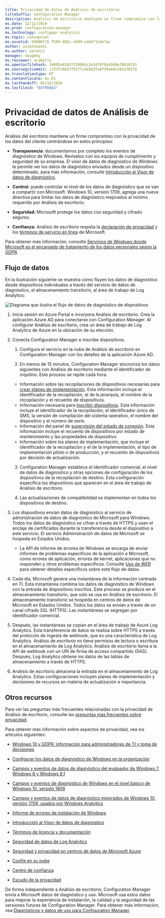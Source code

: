 ```yaml
---
title: Privacidad de datos de Análisis de escritorio
titleSuffix: Configuration Manager
description: Análisis de escritorio mantiene un firme compromiso con la privacidad de los datos del cliente
ms.date: 12/12/2019
ms.prod: configuration-manager
ms.technology: configmgr-analytics
ms.topic: conceptual
ms.assetid: b5606f15-f589-485c-a599-cdabf1a9e7ac
author: aczechowski
ms.author: aaroncz
manager: dougeby
ms.reviewer: acabello
ms.openlocfilehash: 34005a63b372198bbc2e3079f8ab560ef6b2b791
ms.sourcegitcommit: c333fc6627f5577cde9d2fa8f59e642202a7027b
ms.translationtype: HT
ms.contentlocale: es-ES
ms.lasthandoff: 06/16/2020
ms.locfileid: "84795642"
---
```

# <a name="desktop-analytics-data-privacy"></a>Privacidad de datos de Análisis de escritorio

Análisis del escritorio mantiene un firme compromiso con la privacidad de los datos del cliente centrándose en estos principios:

- **Transparencia**: documentamos por completo los eventos de diagnóstico de Windows. Revíselos con los equipos de cumplimiento y seguridad de su empresa. El visor de datos de diagnóstico de Windows le permite ver los datos de diagnóstico enviados desde un dispositivo determinado. para más información, consulte [Introducción al Visor de datos de diagnóstico](https://docs.microsoft.com/windows/configuration/diagnostic-data-viewer-overview).  

- **Control:** puede controlar el nivel de los datos de diagnóstico que se van a compartir con Microsoft. Windows 10, versión 1709, agrega una nueva directiva para limitar los datos de diagnóstico mejorados al mínimo requerido por Análisis de escritorio.  

- **Seguridad:** Microsoft protege los datos con seguridad y cifrado seguros.  

- **Confianza:** Análisis de escritorio respeta la [declaración de privacidad](https://privacy.microsoft.com/privacystatement) y los [términos de servicio en línea](https://www.microsoftvolumelicensing.com/DocumentSearch.aspx?Mode=3&DocumentTypeId=46) de Microsoft.  

Para obtener más información, consulte [Servicios de Windows donde Microsoft es el encargado de tratamiento de los datos personales según la GDPR](https://docs.microsoft.com/windows/privacy/gdpr-it-guidance#windows-services-where-microsoft-is-the-processor-under-the-gdpr).<!-- 5353168 -->

## <a name="data-flow"></a>Flujo de datos

En la ilustración siguiente se muestra cómo fluyen los datos de diagnóstico desde dispositivos individuales a través del servicio de datos de diagnóstico, el almacenamiento transitorio, al área de trabajo de Log Analytics:

![Diagrama que ilustra el flujo de datos de diagnóstico de dispositivos](media/da-data-flow.png)

1. Inicia sesión en Azure Portal e incorpora Análisis de escritorio. Crea la aplicación Azure AD para conectarse con Configuration Manager. Al configurar Análisis de escritorio, crea un área de trabajo de Log Analytics de Azure en la ubicación de su elección.  

2. Conecta Configuration Manager e inscribe dispositivos.  

    1. Configura el servicio en la nube de Análisis de escritorio en Configuration Manager con los detalles de la aplicación Azure AD.  

    2. En menos de 15 minutos, Configuration Manager sincroniza los datos siguientes con Análisis de escritorio mediante el identificador de inquilino. Este proceso se repite cada hora.

      - Información sobre las recopilaciones de dispositivos necesarias para [crear planes de implementación](create-deployment-plans.md). Esta información incluye el identificador de la recopilación, el de la jerarquía, el nombre de la recopilación y el recuento de dispositivos. 
      - Información necesaria para [inscribir dispositivos](enroll-devices.md). Esta información incluye el identificador de la recopilación, el identificador único de SMS, la versión de compilación del sistema operativo, el nombre del dispositivo y el número de serie.
      - Información del panel de [supervisión del estado de conexión](monitor-connection-health.md). Esta información incluye el recuento de dispositivos por estado de mantenimiento y las propiedades de dispositivo.
      - Información sobre los planes de implementación, que incluye el identificador de la recopilación y el de la implementación, el tipo de implementación piloto o de producción, y el recuento de dispositivos por decisión de actualización.

    3. Configuration Manager establece el identificador comercial, el nivel de datos de diagnóstico y otras opciones de configuración de los dispositivos de la recopilación de destino. Esta configuración especifica los dispositivos que aparecen en el área de trabajo de Análisis de escritorio.  

    4. Las actualizaciones de compatibilidad se implementan en todos los dispositivos de destino.  

3. Los dispositivos envían datos de diagnóstico al servicio de administración de datos de diagnóstico de Microsoft para Windows. Todos los datos de diagnóstico se cifran a través de HTTPS y usan el anclaje de certificados durante la transferencia desde el dispositivo a este servicio. El servicio Administración de datos de Microsoft se hospeda en Estados Unidos.

      - La API de informe de errores de Windows se encarga de enviar informes de problemas específicos de la aplicación a Microsoft, como errores de aplicación, errores de kernel, aplicaciones que no responden y otros problemas específicos. Consulte [Uso de WER](https://docs.microsoft.com/windows/win32/wer/using-wer) para obtener detalles específicos sobre este flujo de datos.
      
4. Cada día, Microsoft genera una instantánea de la información centrada en TI. Esta instantánea combina los datos de diagnóstico de Windows con la entrada de dispositivos inscritos. Este proceso se produce en el almacenamiento transitorio, que solo se usa en Análisis de escritorio. El almacenamiento transitorio se hospeda en centros de datos de Microsoft en Estados Unidos. Todos los datos se envían a través de un canal cifrado SSL (HTTPS). Las instantáneas se segregan por identificador comercial.  

5. Después, las instantáneas se copian en el área de trabajo de Azure Log Analytics. Esta transferencia de datos se realiza sobre HTTPS a través del protocolo de ingesta de webhook, que es una característica de Log Analytics. Análisis de escritorio no tiene permisos de lectura o escritura en el almacenamiento de Log Analytics. Análisis de escritorio llama a la API de webhook con un URI de firma de acceso compartido (SAS). Después, Log Analytics obtiene los datos de las tablas de almacenamiento a través de HTTPS.

6. Análisis de escritorio almacena la entrada en el almacenamiento de Log Analytics. Estas configuraciones incluyen planes de implementación y decisiones de recursos en materia de actualización e importancia.  

## <a name="other-resources"></a>Otros recursos

Para ver las preguntas más frecuentes relacionadas con la privacidad de Análisis de escritorio, consulte las [preguntas más frecuentes sobre privacidad](faq.md#privacy).

Para obtener más información sobre aspectos de privacidad, vea los artículos siguientes:

- [Windows 10 y GDPR: información para administradores de TI y toma de decisiones](https://docs.microsoft.com/windows/privacy/gdpr-it-guidance)  

- [Configurar los datos de diagnóstico de Windows en la organización](https://docs.microsoft.com/windows/privacy/configure-windows-diagnostic-data-in-your-organization)  

- [Campos y eventos de datos de diagnóstico del evaluador de Windows 7, Windows 8 y Windows 8.1](https://docs.microsoft.com/previous-versions/windows/it-pro/windows-8.1-and-8/appraiser-diagnostic-data-events-and-fields)  

- [Campos y eventos de diagnóstico de Windows en el nivel básico de Windows 10, versión 1809](https://docs.microsoft.com/windows/privacy/basic-level-windows-diagnostic-events-and-fields-1809)  

- [Campos y eventos de datos de diagnóstico mejorados de Windows 10, versión 1709, usados por Windows Analytics](https://docs.microsoft.com/windows/privacy/enhanced-diagnostic-data-windows-analytics-events-and-fields)  

- [Informe de errores de instalación de Windows](https://docs.microsoft.com/windows/deployment/upgrade/windows-error-reporting)

- [Introducción al Visor de datos de diagnóstico](https://docs.microsoft.com/windows/privacy/diagnostic-data-viewer-overview)  

- [Términos de licencia y documentación](https://www.microsoftvolumelicensing.com/DocumentSearch.aspx?Mode=3&DocumentTypeId=31)  

- [Seguridad de datos de Log Analytics](https://docs.microsoft.com/azure/azure-monitor/platform/data-security)

- [Seguridad y privacidad en centros de datos de Microsoft Azure](https://azure.microsoft.com/global-infrastructure/)  

- [Confíe en su nube](https://azure.microsoft.com/overview/trusted-cloud/)  

- [Centro de confianza](https://www.microsoft.com/trustcenter)  

- [Escudo de la privacidad](https://www.privacyshield.gov/)  

De forma independiente a Análisis de escritorio, Configuration Manager envía a Microsoft datos de diagnóstico y uso. Microsoft usa estos datos para mejorar la experiencia de instalación, la calidad y la seguridad de las versiones futuras de Configuration Manager. Para obtener más información, vea [Diagnósticos y datos de uso para Configuration Manager](../core/plan-design/diagnostics/diagnostics-and-usage-data.md).
